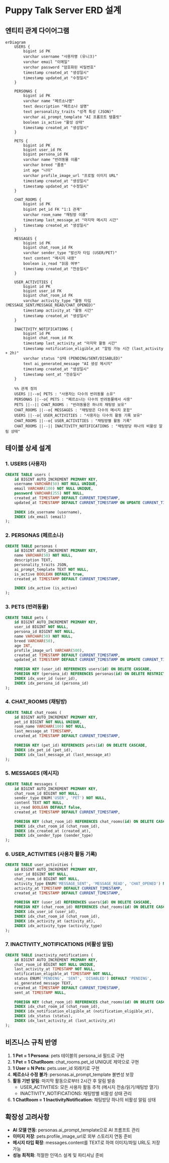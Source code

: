 # Puppy Talk Server ERD 설계

## 엔티티 관계 다이어그램

```mermaid
erDiagram
    USERS {
        bigint id PK
        varchar username "사용자명 (유니크)"
        varchar email "이메일"
        varchar password "암호화된 비밀번호"
        timestamp created_at "생성일시"
        timestamp updated_at "수정일시"
    }
    
    PERSONAS {
        bigint id PK
        varchar name "페르소나명"
        text description "페르소나 설명"
        text personality_traits "성격 특성 (JSON)"
        varchar ai_prompt_template "AI 프롬프트 템플릿"
        boolean is_active "활성 상태"
        timestamp created_at "생성일시"
    }
    
    PETS {
        bigint id PK
        bigint user_id FK
        bigint persona_id FK
        varchar name "반려동물 이름"
        varchar breed "품종"
        int age "나이"
        varchar profile_image_url "프로필 이미지 URL"
        timestamp created_at "생성일시"
        timestamp updated_at "수정일시"
    }
    
    CHAT_ROOMS {
        bigint id PK
        bigint pet_id FK "1:1 관계"
        varchar room_name "채팅방 이름"
        timestamp last_message_at "마지막 메시지 시간"
        timestamp created_at "생성일시"
    }
    
    MESSAGES {
        bigint id PK
        bigint chat_room_id FK
        varchar sender_type "발신자 타입 (USER/PET)"
        text content "메시지 내용"
        boolean is_read "읽음 여부"
        timestamp created_at "전송일시"
    }
    
    USER_ACTIVITIES {
        bigint id PK
        bigint user_id FK
        bigint chat_room_id FK
        varchar activity_type "활동 타입 (MESSAGE_SENT/MESSAGE_READ/CHAT_OPENED)"
        timestamp activity_at "활동 시간"
        timestamp created_at "생성일시"
    }
    
    INACTIVITY_NOTIFICATIONS {
        bigint id PK
        bigint chat_room_id FK
        timestamp last_activity_at "마지막 활동 시간"
        timestamp notification_eligible_at "알림 가능 시간 (last_activity + 2h)"
        varchar status "상태 (PENDING/SENT/DISABLED)"
        text ai_generated_message "AI 생성 메시지"
        timestamp created_at "생성일시"
        timestamp sent_at "전송일시"
    }

    %% 관계 정의
    USERS ||--o{ PETS : "사용자는 다수의 반려동물 소유"
    PERSONAS ||--o{ PETS : "페르소나는 다수의 반려동물에서 사용"
    PETS ||--|| CHAT_ROOMS : "반려동물은 하나의 채팅방 보유"
    CHAT_ROOMS ||--o{ MESSAGES : "채팅방은 다수의 메시지 포함"
    USERS ||--o{ USER_ACTIVITIES : "사용자는 다수의 활동 기록 보유"
    CHAT_ROOMS ||--o{ USER_ACTIVITIES : "채팅방별 활동 기록"
    CHAT_ROOMS ||--|| INACTIVITY_NOTIFICATIONS : "채팅방당 하나의 비활성 알림 상태"
```

## 테이블 상세 설계

### 1. USERS (사용자)

```sql
CREATE TABLE users (
    id BIGINT AUTO_INCREMENT PRIMARY KEY,
    username VARCHAR(50) NOT NULL UNIQUE,
    email VARCHAR(100) NOT NULL UNIQUE,
    password VARCHAR(255) NOT NULL,
    created_at TIMESTAMP DEFAULT CURRENT_TIMESTAMP,
    updated_at TIMESTAMP DEFAULT CURRENT_TIMESTAMP ON UPDATE CURRENT_TIMESTAMP,
    
    INDEX idx_username (username),
    INDEX idx_email (email)
);
```

### 2. PERSONAS (페르소나)

```sql
CREATE TABLE personas (
    id BIGINT AUTO_INCREMENT PRIMARY KEY,
    name VARCHAR(50) NOT NULL,
    description TEXT,
    personality_traits JSON,
    ai_prompt_template TEXT NOT NULL,
    is_active BOOLEAN DEFAULT true,
    created_at TIMESTAMP DEFAULT CURRENT_TIMESTAMP,
    
    INDEX idx_active (is_active)
);
```

### 3. PETS (반려동물)

```sql
CREATE TABLE pets (
    id BIGINT AUTO_INCREMENT PRIMARY KEY,
    user_id BIGINT NOT NULL,
    persona_id BIGINT NOT NULL,
    name VARCHAR(50) NOT NULL,
    breed VARCHAR(50),
    age INT,
    profile_image_url VARCHAR(500),
    created_at TIMESTAMP DEFAULT CURRENT_TIMESTAMP,
    updated_at TIMESTAMP DEFAULT CURRENT_TIMESTAMP ON UPDATE CURRENT_TIMESTAMP,
    
    FOREIGN KEY (user_id) REFERENCES users(id) ON DELETE CASCADE,
    FOREIGN KEY (persona_id) REFERENCES personas(id) ON DELETE RESTRICT,
    INDEX idx_user_id (user_id),
    INDEX idx_persona_id (persona_id)
);
```

### 4. CHAT_ROOMS (채팅방)

```sql
CREATE TABLE chat_rooms (
    id BIGINT AUTO_INCREMENT PRIMARY KEY,
    pet_id BIGINT NOT NULL UNIQUE,
    room_name VARCHAR(100) NOT NULL,
    last_message_at TIMESTAMP,
    created_at TIMESTAMP DEFAULT CURRENT_TIMESTAMP,
    
    FOREIGN KEY (pet_id) REFERENCES pets(id) ON DELETE CASCADE,
    INDEX idx_pet_id (pet_id),
    INDEX idx_last_message_at (last_message_at)
);
```

### 5. MESSAGES (메시지)

```sql
CREATE TABLE messages (
    id BIGINT AUTO_INCREMENT PRIMARY KEY,
    chat_room_id BIGINT NOT NULL,
    sender_type ENUM('USER', 'PET') NOT NULL,
    content TEXT NOT NULL,
    is_read BOOLEAN DEFAULT false,
    created_at TIMESTAMP DEFAULT CURRENT_TIMESTAMP,
    
    FOREIGN KEY (chat_room_id) REFERENCES chat_rooms(id) ON DELETE CASCADE,
    INDEX idx_chat_room_id (chat_room_id),
    INDEX idx_created_at (created_at),
    INDEX idx_sender_type (sender_type)
);
```

### 6. USER_ACTIVITIES (사용자 활동 기록)

```sql
CREATE TABLE user_activities (
    id BIGINT AUTO_INCREMENT PRIMARY KEY,
    user_id BIGINT NOT NULL,
    chat_room_id BIGINT NOT NULL,
    activity_type ENUM('MESSAGE_SENT', 'MESSAGE_READ', 'CHAT_OPENED') NOT NULL,
    activity_at TIMESTAMP DEFAULT CURRENT_TIMESTAMP,
    created_at TIMESTAMP DEFAULT CURRENT_TIMESTAMP,
    
    FOREIGN KEY (user_id) REFERENCES users(id) ON DELETE CASCADE,
    FOREIGN KEY (chat_room_id) REFERENCES chat_rooms(id) ON DELETE CASCADE,
    INDEX idx_user_id (user_id),
    INDEX idx_chat_room_id (chat_room_id),
    INDEX idx_activity_at (activity_at),
    INDEX idx_activity_type (activity_type)
);
```

### 7. INACTIVITY_NOTIFICATIONS (비활성 알림)

```sql
CREATE TABLE inactivity_notifications (
    id BIGINT AUTO_INCREMENT PRIMARY KEY,
    chat_room_id BIGINT NOT NULL UNIQUE,
    last_activity_at TIMESTAMP NOT NULL,
    notification_eligible_at TIMESTAMP NOT NULL,
    status ENUM('PENDING', 'SENT', 'DISABLED') DEFAULT 'PENDING',
    ai_generated_message TEXT,
    created_at TIMESTAMP DEFAULT CURRENT_TIMESTAMP,
    sent_at TIMESTAMP NULL,
    
    FOREIGN KEY (chat_room_id) REFERENCES chat_rooms(id) ON DELETE CASCADE,
    INDEX idx_chat_room_id (chat_room_id),
    INDEX idx_notification_eligible_at (notification_eligible_at),
    INDEX idx_status (status),
    INDEX idx_last_activity_at (last_activity_at)
);
```

## 비즈니스 규칙 반영

1. **1 Pet = 1 Persona**: pets 테이블의 persona_id 필드로 구현
2. **1 Pet = 1 ChatRoom**: chat_rooms.pet_id UNIQUE 제약으로 구현
3. **1 User = N Pets**: pets.user_id 외래키로 구현
4. **페르소나 수정 불가**: personas.ai_prompt_template 불변성 보장
5. **활동 기반 알림**: 마지막 활동으로부터 2시간 후 알림 발송
    - USER_ACTIVITIES: 모든 사용자 활동 추적 (메시지 전송/읽기/채팅방 열기)
    - INACTIVITY_NOTIFICATIONS: 채팅방별 비활성 상태 관리
6. **1 ChatRoom = 1 InactivityNotification**: 채팅방당 하나의 비활성 알림 상태

## 확장성 고려사항

- **AI 모델 연동**: personas.ai_prompt_template으로 AI 프롬프트 관리
- **이미지 저장**: pets.profile_image_url로 외부 스토리지 연동 준비
- **메시지 타입 확장**: messages.content를 TEXT로 하여 이미지/파일 URL도 저장 가능
- **성능 최적화**: 적절한 인덱스 설계 및 파티셔닝 준비